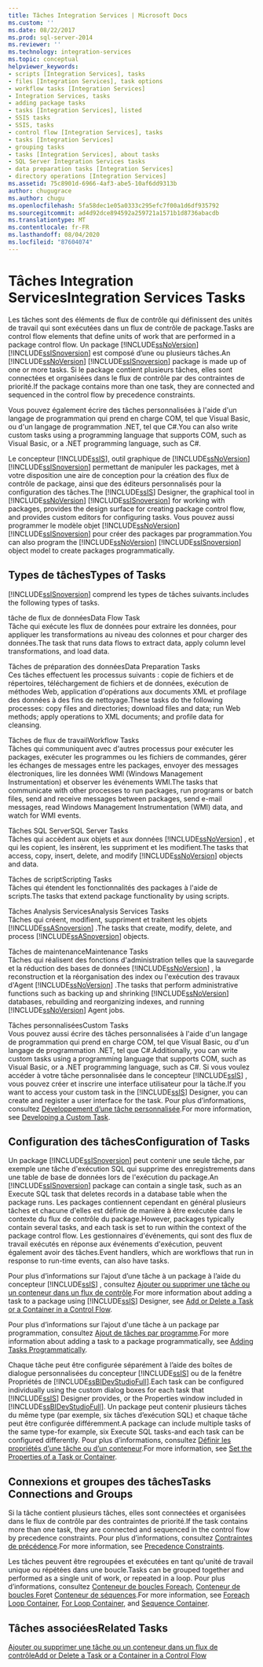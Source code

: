 ```yaml
---
title: Tâches Integration Services | Microsoft Docs
ms.custom: ''
ms.date: 08/22/2017
ms.prod: sql-server-2014
ms.reviewer: ''
ms.technology: integration-services
ms.topic: conceptual
helpviewer_keywords:
- scripts [Integration Services], tasks
- files [Integration Services], task options
- workflow tasks [Integration Services]
- Integration Services, tasks
- adding package tasks
- tasks [Integration Services], listed
- SSIS tasks
- SSIS, tasks
- control flow [Integration Services], tasks
- tasks [Integration Services]
- grouping tasks
- tasks [Integration Services], about tasks
- SQL Server Integration Services tasks
- data preparation tasks [Integration Services]
- directory operations [Integration Services]
ms.assetid: 75c8901d-6966-4af3-abe5-10af6dd9313b
author: chugugrace
ms.author: chugu
ms.openlocfilehash: 5fa58dec1e05a0333c295efc7f00a1d6df935792
ms.sourcegitcommit: ad4d92dce894592a259721a1571b1d8736abacdb
ms.translationtype: MT
ms.contentlocale: fr-FR
ms.lasthandoff: 08/04/2020
ms.locfileid: "87604074"
---
```

# <a name="integration-services-tasks"></a><span data-ttu-id="053c7-102">Tâches Integration Services</span><span class="sxs-lookup"><span data-stu-id="053c7-102">Integration Services Tasks</span></span>
  <span data-ttu-id="053c7-103">Les tâches sont des éléments de flux de contrôle qui définissent des unités de travail qui sont exécutées dans un flux de contrôle de package.</span><span class="sxs-lookup"><span data-stu-id="053c7-103">Tasks are control flow elements that define units of work that are performed in a package control flow.</span></span> <span data-ttu-id="053c7-104">Un package [!INCLUDE[ssNoVersion](../../includes/ssnoversion-md.md)] [!INCLUDE[ssISnoversion](../../includes/ssisnoversion-md.md)] est composé d’une ou plusieurs tâches.</span><span class="sxs-lookup"><span data-stu-id="053c7-104">An [!INCLUDE[ssNoVersion](../../includes/ssnoversion-md.md)] [!INCLUDE[ssISnoversion](../../includes/ssisnoversion-md.md)] package is made up of one or more tasks.</span></span> <span data-ttu-id="053c7-105">Si le package contient plusieurs tâches, elles sont connectées et organisées dans le flux de contrôle par des contraintes de priorité.</span><span class="sxs-lookup"><span data-stu-id="053c7-105">If the package contains more than one task, they are connected and sequenced in the control flow by precedence constraints.</span></span>  
  
 <span data-ttu-id="053c7-106">Vous pouvez également écrire des tâches personnalisées à l'aide d'un langage de programmation qui prend en charge COM, tel que Visual Basic, ou d'un langage de programmation .NET, tel que C#.</span><span class="sxs-lookup"><span data-stu-id="053c7-106">You can also write custom tasks using a programming language that supports COM, such as Visual Basic, or a .NET programming language, such as C#.</span></span>  
  
 <span data-ttu-id="053c7-107">Le concepteur [!INCLUDE[ssIS](../../includes/ssis-md.md)], outil graphique de [!INCLUDE[ssNoVersion](../../includes/ssnoversion-md.md)] [!INCLUDE[ssISnoversion](../../includes/ssisnoversion-md.md)] permettant de manipuler les packages, met à votre disposition une aire de conception pour la création des flux de contrôle de package, ainsi que des éditeurs personnalisés pour la configuration des tâches.</span><span class="sxs-lookup"><span data-stu-id="053c7-107">The [!INCLUDE[ssIS](../../includes/ssis-md.md)] Designer, the graphical tool in [!INCLUDE[ssNoVersion](../../includes/ssnoversion-md.md)] [!INCLUDE[ssISnoversion](../../includes/ssisnoversion-md.md)] for working with packages, provides the design surface for creating package control flow, and provides custom editors for configuring tasks.</span></span> <span data-ttu-id="053c7-108">Vous pouvez aussi programmer le modèle objet [!INCLUDE[ssNoVersion](../../includes/ssnoversion-md.md)] [!INCLUDE[ssISnoversion](../../includes/ssisnoversion-md.md)] pour créer des packages par programmation.</span><span class="sxs-lookup"><span data-stu-id="053c7-108">You can also program the [!INCLUDE[ssNoVersion](../../includes/ssnoversion-md.md)] [!INCLUDE[ssISnoversion](../../includes/ssisnoversion-md.md)] object model to create packages programmatically.</span></span>  
  
## <a name="types-of-tasks"></a><span data-ttu-id="053c7-109">Types de tâches</span><span class="sxs-lookup"><span data-stu-id="053c7-109">Types of Tasks</span></span>  
 [!INCLUDE[ssISnoversion](../../includes/ssisnoversion-md.md)] <span data-ttu-id="053c7-110">comprend les types de tâches suivants.</span><span class="sxs-lookup"><span data-stu-id="053c7-110">includes the following types of tasks.</span></span>  
  
 <span data-ttu-id="053c7-111">tâche de flux de données</span><span class="sxs-lookup"><span data-stu-id="053c7-111">Data Flow Task</span></span>  
 <span data-ttu-id="053c7-112">Tâche qui exécute les flux de données pour extraire les données, pour appliquer les transformations au niveau des colonnes et pour charger des données.</span><span class="sxs-lookup"><span data-stu-id="053c7-112">The task that runs data flows to extract data, apply column level transformations, and load data.</span></span>  
  
 <span data-ttu-id="053c7-113">Tâches de préparation des données</span><span class="sxs-lookup"><span data-stu-id="053c7-113">Data Preparation Tasks</span></span>  
 <span data-ttu-id="053c7-114">Ces tâches effectuent les processus suivants : copie de fichiers et de répertoires, téléchargement de fichiers et de données, exécution de méthodes Web, application d'opérations aux documents XML et profilage des données à des fins de nettoyage.</span><span class="sxs-lookup"><span data-stu-id="053c7-114">These tasks do the following processes: copy files and directories; download files and data; run Web methods; apply operations to XML documents; and profile data for cleansing.</span></span>  
  
 <span data-ttu-id="053c7-115">Tâches de flux de travail</span><span class="sxs-lookup"><span data-stu-id="053c7-115">Workflow Tasks</span></span>  
 <span data-ttu-id="053c7-116">Tâches qui communiquent avec d'autres processus pour exécuter les packages, exécuter les programmes ou les fichiers de commandes, gérer les échanges de messages entre les packages, envoyer des messages électroniques, lire les données WMI (Windows Management Instrumentation) et observer les événements WMI.</span><span class="sxs-lookup"><span data-stu-id="053c7-116">The tasks that communicate with other processes to run packages, run programs or batch files, send and receive messages between packages, send e-mail messages, read Windows Management Instrumentation (WMI) data, and watch for WMI events.</span></span>  
  
 <span data-ttu-id="053c7-117">Tâches SQL Server</span><span class="sxs-lookup"><span data-stu-id="053c7-117">SQL Server Tasks</span></span>  
 <span data-ttu-id="053c7-118">Tâches qui accèdent aux objets et aux données [!INCLUDE[ssNoVersion](../../includes/ssnoversion-md.md)] , et qui les copient, les insèrent, les suppriment et les modifient.</span><span class="sxs-lookup"><span data-stu-id="053c7-118">The tasks that access, copy, insert, delete, and modify [!INCLUDE[ssNoVersion](../../includes/ssnoversion-md.md)] objects and data.</span></span>  
  
 <span data-ttu-id="053c7-119">Tâches de script</span><span class="sxs-lookup"><span data-stu-id="053c7-119">Scripting Tasks</span></span>  
 <span data-ttu-id="053c7-120">Tâches qui étendent les fonctionnalités des packages à l'aide de scripts.</span><span class="sxs-lookup"><span data-stu-id="053c7-120">The tasks that extend package functionality by using scripts.</span></span>  
  
 <span data-ttu-id="053c7-121">Tâches Analysis Services</span><span class="sxs-lookup"><span data-stu-id="053c7-121">Analysis Services Tasks</span></span>  
 <span data-ttu-id="053c7-122">Tâches qui créent, modifient, suppriment et traitent les objets [!INCLUDE[ssASnoversion](../../includes/ssasnoversion-md.md)] .</span><span class="sxs-lookup"><span data-stu-id="053c7-122">The tasks that create, modify, delete, and process [!INCLUDE[ssASnoversion](../../includes/ssasnoversion-md.md)] objects.</span></span>  
  
 <span data-ttu-id="053c7-123">Tâches de maintenance</span><span class="sxs-lookup"><span data-stu-id="053c7-123">Maintenance Tasks</span></span>  
 <span data-ttu-id="053c7-124">Tâches qui réalisent des fonctions d'administration telles que la sauvegarde et la réduction des bases de données [!INCLUDE[ssNoVersion](../../includes/ssnoversion-md.md)] , la reconstruction et la réorganisation des index ou l'exécution des travaux d'Agent [!INCLUDE[ssNoVersion](../../includes/ssnoversion-md.md)] .</span><span class="sxs-lookup"><span data-stu-id="053c7-124">The tasks that perform administrative functions such as backing up and shrinking [!INCLUDE[ssNoVersion](../../includes/ssnoversion-md.md)] databases, rebuilding and reorganizing indexes, and running [!INCLUDE[ssNoVersion](../../includes/ssnoversion-md.md)] Agent jobs.</span></span>  
  
 <span data-ttu-id="053c7-125">Tâches personnalisées</span><span class="sxs-lookup"><span data-stu-id="053c7-125">Custom Tasks</span></span>  
 <span data-ttu-id="053c7-126">Vous pouvez aussi écrire des tâches personnalisées à l'aide d'un langage de programmation qui prend en charge COM, tel que Visual Basic, ou d'un langage de programmation .NET, tel que C#.</span><span class="sxs-lookup"><span data-stu-id="053c7-126">Additionally, you can write custom tasks using a programming language that supports COM, such as Visual Basic, or a .NET programming language, such as C#.</span></span> <span data-ttu-id="053c7-127">Si vous voulez accéder à votre tâche personnalisée dans le concepteur [!INCLUDE[ssIS](../../includes/ssis-md.md)] , vous pouvez créer et inscrire une interface utilisateur pour la tâche.</span><span class="sxs-lookup"><span data-stu-id="053c7-127">If you want to access your custom task in the [!INCLUDE[ssIS](../../includes/ssis-md.md)] Designer, you can create and register a user interface for the task.</span></span> <span data-ttu-id="053c7-128">Pour plus d’informations, consultez [Développement d’une tâche personnalisée](../extending-packages-custom-objects/task/developing-a-custom-task.md).</span><span class="sxs-lookup"><span data-stu-id="053c7-128">For more information, see [Developing a Custom Task](../extending-packages-custom-objects/task/developing-a-custom-task.md).</span></span>  
  
## <a name="configuration-of-tasks"></a><span data-ttu-id="053c7-129">Configuration des tâches</span><span class="sxs-lookup"><span data-stu-id="053c7-129">Configuration of Tasks</span></span>  
 <span data-ttu-id="053c7-130">Un package [!INCLUDE[ssISnoversion](../../includes/ssisnoversion-md.md)] peut contenir une seule tâche, par exemple une tâche d'exécution SQL qui supprime des enregistrements dans une table de base de données lors de l'exécution du package.</span><span class="sxs-lookup"><span data-stu-id="053c7-130">An [!INCLUDE[ssISnoversion](../../includes/ssisnoversion-md.md)] package can contain a single task, such as an Execute SQL task that deletes records in a database table when the package runs.</span></span> <span data-ttu-id="053c7-131">Les packages contiennent cependant en général plusieurs tâches et chacune d'elles est définie de manière à être exécutée dans le contexte du flux de contrôle du package.</span><span class="sxs-lookup"><span data-stu-id="053c7-131">However, packages typically contain several tasks, and each task is set to run within the context of the package control flow.</span></span> <span data-ttu-id="053c7-132">Les gestionnaires d'événements, qui sont des flux de travail exécutés en réponse aux événements d'exécution, peuvent également avoir des tâches.</span><span class="sxs-lookup"><span data-stu-id="053c7-132">Event handlers, which are workflows that run in response to run-time events, can also have tasks.</span></span>  
  
 <span data-ttu-id="053c7-133">Pour plus d’informations sur l’ajout d’une tâche à un package à l’aide du concepteur [!INCLUDE[ssIS](../../includes/ssis-md.md)] , consultez [Ajouter ou supprimer une tâche ou un conteneur dans un flux de contrôle](add-or-delete-a-task-or-a-container-in-a-control-flow.md).</span><span class="sxs-lookup"><span data-stu-id="053c7-133">For more information about adding a task to a package using [!INCLUDE[ssIS](../../includes/ssis-md.md)] Designer, see [Add or Delete a Task or a Container in a Control Flow](add-or-delete-a-task-or-a-container-in-a-control-flow.md).</span></span>  
  
 <span data-ttu-id="053c7-134">Pour plus d’informations sur l’ajout d'une tâche à un package par programmation, consultez [Ajout de tâches par programme](../building-packages-programmatically/adding-tasks-programmatically.md).</span><span class="sxs-lookup"><span data-stu-id="053c7-134">For more information about adding a task to a package programmatically, see [Adding Tasks Programmatically](../building-packages-programmatically/adding-tasks-programmatically.md).</span></span>  
  
 <span data-ttu-id="053c7-135">Chaque tâche peut être configurée séparément à l’aide des boîtes de dialogue personnalisées du concepteur [!INCLUDE[ssIS](../../includes/ssis-md.md)] ou de la fenêtre Propriétés de [!INCLUDE[ssBIDevStudioFull](../../includes/ssbidevstudiofull-md.md)].</span><span class="sxs-lookup"><span data-stu-id="053c7-135">Each task can be configured individually using the custom dialog boxes for each task that [!INCLUDE[ssIS](../../includes/ssis-md.md)] Designer provides, or the Properties window included in [!INCLUDE[ssBIDevStudioFull](../../includes/ssbidevstudiofull-md.md)].</span></span> <span data-ttu-id="053c7-136">Un package peut contenir plusieurs tâches du même type (par exemple, six tâches d’exécution SQL) et chaque tâche peut être configurée différemment.</span><span class="sxs-lookup"><span data-stu-id="053c7-136">A package can include multiple tasks of the same type-for example, six Execute SQL tasks-and each task can be configured differently.</span></span> <span data-ttu-id="053c7-137">Pour plus d’informations, consultez [Définir les propriétés d’une tâche ou d’un conteneur](../set-the-properties-of-a-task-or-container.md).</span><span class="sxs-lookup"><span data-stu-id="053c7-137">For more information, see [Set the Properties of a Task or Container](../set-the-properties-of-a-task-or-container.md).</span></span>  
  
## <a name="tasks-connections-and-groups"></a><span data-ttu-id="053c7-138">Connexions et groupes des tâches</span><span class="sxs-lookup"><span data-stu-id="053c7-138">Tasks Connections and Groups</span></span>  
 <span data-ttu-id="053c7-139">Si la tâche contient plusieurs tâches, elles sont connectées et organisées dans le flux de contrôle par des contraintes de priorité.</span><span class="sxs-lookup"><span data-stu-id="053c7-139">If the task contains more than one task, they are connected and sequenced in the control flow by precedence constraints.</span></span> <span data-ttu-id="053c7-140">Pour plus d’informations, consultez [Contraintes de précédence](precedence-constraints.md).</span><span class="sxs-lookup"><span data-stu-id="053c7-140">For more information, see [Precedence Constraints](precedence-constraints.md).</span></span>  
  
 <span data-ttu-id="053c7-141">Les tâches peuvent être regroupées et exécutées en tant qu'unité de travail unique ou répétées dans une boucle.</span><span class="sxs-lookup"><span data-stu-id="053c7-141">Tasks can be grouped together and performed as a single unit of work, or repeated in a loop.</span></span> <span data-ttu-id="053c7-142">Pour plus d’informations, consultez [Conteneur de boucles Foreach](foreach-loop-container.md), [Conteneur de boucles For](for-loop-container.md)et [Conteneur de séquences](sequence-container.md).</span><span class="sxs-lookup"><span data-stu-id="053c7-142">For more information, see [Foreach Loop Container](foreach-loop-container.md), [For Loop Container](for-loop-container.md), and [Sequence Container](sequence-container.md).</span></span>  
  
## <a name="related-tasks"></a><span data-ttu-id="053c7-143">Tâches associées</span><span class="sxs-lookup"><span data-stu-id="053c7-143">Related Tasks</span></span>  
 [<span data-ttu-id="053c7-144">Ajouter ou supprimer une tâche ou un conteneur dans un flux de contrôle</span><span class="sxs-lookup"><span data-stu-id="053c7-144">Add or Delete a Task or a Container in a Control Flow</span></span>](add-or-delete-a-task-or-a-container-in-a-control-flow.md)  
  
  

